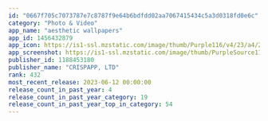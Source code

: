 ```yaml
---
id: "0667f705c7073787e7c8787f9e64b6bdfdd02aa7067415434c5a3d0318fd0e6c"
category: "Photo & Video"
app_name: "aesthetic wallpapers"
app_id: 1456432879
app_icon: https://is1-ssl.mzstatic.com/image/thumb/Purple116/v4/23/a4/2a/23a42aa0-c93f-8f16-9bb5-e6e571ee2dfc/AppIcon-0-1x_U007emarketing-0-10-0-85-220.png/1024x1024bb.png
app_screenshot: https://is1-ssl.mzstatic.com/image/thumb/PurpleSource116/v4/ce/c1/9f/cec19f0a-4822-612b-c2aa-50056b2ec3f8/8dc6141c-5554-4e1d-ad9d-30564eb51d50_Simulator_Screen_Shot_-_iPhone_13_Pro_Max_-_2023-05-13_at_08.04.55.png/1284x2778bb.png
publisher_id: 1188453180
publisher_name: "CRISPAPP, LTD"
rank: 432
most_recent_release: 2023-06-12 00:00:00
release_count_in_past_year: 4
release_count_in_past_year_category: 19
release_count_in_past_year_top_in_category: 54
---
```

